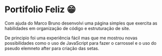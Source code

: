 # Portifolio Feliz 😁
Com ajuda do Marco Bruno desenvolvi uma página simples que exercita as habilidades em organização de código e estruturação de site. 

De principio foi uma experiência fácil mas que me mostrou novas possibilidades como o uso de JavaScript para fazer o carrossel e o uso do pseudo elemneto after para criação das setas.
